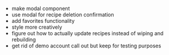 - make modal component
- use modal for recipe deletion confirmation
- add favorites functionality
- style more creatively
- figure out how to actually update recipes instead of wiping and rebuilding
- get rid of demo account call out but keep for testing purposes
